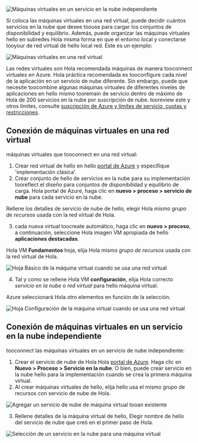 

![Máquinas virtuales en un servicio en la nube independiente](./media/virtual-machines-common-classic-connect-vms/CloudServiceExample.png)

Si coloca las máquinas virtuales en una red virtual, puede decidir cuántos servicios en la nube que desee toouse para cargar los conjuntos de disponibilidad y equilibrio. Además, puede organizar las máquinas virtuales hello en subredes Hola misma forma en que el entorno local y conectarse tooyour de red virtual de hello local red. Este es un ejemplo:

![Máquinas virtuales en una red virtual](./media/virtual-machines-common-classic-connect-vms/VirtualNetworkExample.png)

Las redes virtuales son Hola recomendada máquinas de manera tooconnect virtuales en Azure. Hola práctica recomendada es tooconfigure cada nivel de la aplicación en un servicio de nube diferente. Sin embargo, puede que necesite toocombine algunas máquinas virtuales de diferentes niveles de aplicaciones en hello mismo tooremain de servicio dentro de máximo de Hola de 200 servicios en la nube por suscripción de nube. tooreview este y otros límites, consulte [suscripción de Azure y límites de servicio, cuotas y restricciones](../articles/azure-subscription-service-limits.md).

## <a name="connect-vms-in-a-virtual-network"></a>Conexión de máquinas virtuales en una red virtual
máquinas virtuales que tooconnect en una red virtual:

1. Crear red virtual de hello en hello [portal de Azure](../articles/virtual-network/virtual-networks-create-vnet-classic-pportal.md) y especifique 'implementación clásica'.
2. Crear conjunto de hello de servicios en la nube para su implementación tooreflect el diseño para conjuntos de disponibilidad y equilibrio de carga. Hola portal de Azure, haga clic en **nuevo > proceso > servicio de nube** para cada servicio en la nube.

  Rellene los detalles de servicio de nube de hello, elegir Hola mismo _grupo de recursos_ usada con la red virtual de Hola.

3. cada nueva virtual toocreate automático, haga clic en **nuevo > proceso**, a continuación, seleccione Hola imagen VM apropiada de hello **aplicaciones destacadas**.

  Hola VM **Fundamentos** hoja, elija Hola mismo _grupo de recursos_ usada con la red virtual de Hola.

  ![Hoja Básico de la máquina virtual cuando se usa una red virtual](./media/virtual-machines-common-classic-connect-vms/CreateVM_Basics_VN.png)

4. Tal y como se rellene Hola VM **configuración**, elija Hola correcto _servicio en la nube_ o _red virtual_ para hello máquina virtual.

  Azure seleccionará Hola otro elementos en función de la selección.

  ![Hoja Configuración de la máquina virtual cuando se usa una red virtual](./media/virtual-machines-common-classic-connect-vms/CreateVM_Settings_VN.png)


## <a name="connect-vms-in-a-standalone-cloud-service"></a>Conexión de máquinas virtuales en un servicio en la nube independiente
tooconnect las máquinas virtuales en un servicio de nube independiente:

1. Crear el servicio de nube de Hola Hola [portal de Azure](http://portal.azure.com). Haga clic en **Nuevo > Proceso > Servicio en la nube**. O bien, puede crear servicio en la nube hello para la implementación cuando se crea la primera máquina virtual.
2. Al crear máquinas virtuales de hello, elija hello usa el mismo grupo de recursos con servicio de nube de Hola.

  ![Agregar un servicio de nube de máquina virtual tooan existente](./media/virtual-machines-common-classic-connect-vms/CreateVM_Basics_SA.png)

3.  Rellene detalles de la máquina virtual de hello, Elegir nombre de hello del servicio de nube que creó en el primer paso de Hola.

  ![Selección de un servicio en la nube para una máquina virtual](./media/virtual-machines-common-classic-connect-vms/CreateVM_Settings_SA.png)
